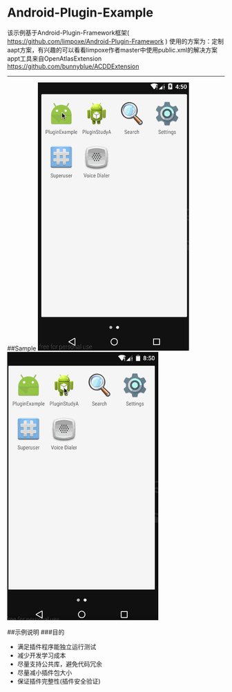 # Android-Plugin-Example

该示例基于Android-Plugin-Framework框架( https://github.com/limpoxe/Android-Plugin-Framework ) 使用的方案为：定制aapt方案，有兴趣的可以看看limpoxe作者master中使用public.xml的解决方案<br>
appt工具来自OpenAtlasExtension https://github.com/bunnyblue/ACDDExtension

---

##Sample
![](https://github.com/Walkud/Android-Plugin-Example/blob/master/image/PluginGif.gif)
![](https://github.com/Walkud/Android-Plugin-Example/blob/master/image/PluginOne.gif)

##示例说明
###目的
  * 满足插件程序能独立运行测试
  * 减少开发学习成本
  * 尽量支持公共库，避免代码冗余
  * 尽量减小插件包大小
  * 保证插件完整性(插件安全验证)

